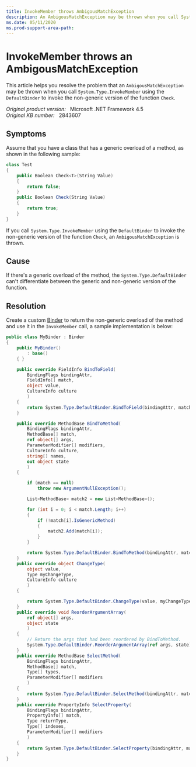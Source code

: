 ```yaml
---
title: InvokeMember throws AmbigousMatchException
description: An AmbigousMatchException may be thrown when you call System.Type.InvokeMember
ms.date: 05/11/2020
ms.prod-support-area-path: 
---
```

# InvokeMember throws an AmbigousMatchException

This article helps you resolve the problem that an `AmbigousMatchException` may be thrown when you call `System.Type.InvokeMember` using the `DefaultBinder` to invoke the non-generic version of the function `Check`.

_Original product version:_ &nbsp; Microsoft .NET Framework 4.5  
_Original KB number:_ &nbsp; 2843607

## Symptoms

Assume that you have a class that has a generic overload of a method, as shown in the following sample:

```csharp
class Test
{
    public Boolean Check<T>(String Value)
    {
        return false;
    }
    public Boolean Check(String Value)
    {
        return true;
    }
}
```

If you call `System.Type.InvokeMember` using the `DefaultBinder` to invoke the non-generic version of the function `Check`, an `AmbigousMatchException` is thrown.

## Cause

If there's a generic overload of the method, the `System.Type.DefaultBinder` can't differentiate between the generic and non-generic version of the function.

## Resolution

Create a custom [Binder](/dotnet/api/system.reflection.binder) to return the non-generic overload of the method and use it in the `InvokeMember` call, a sample implementation is below:

```csharp
public class MyBinder : Binder
{
    public MyBinder()
        : base()
    { }

    public override FieldInfo BindToField(
        BindingFlags bindingAttr,
        FieldInfo[] match,
        object value,
        CultureInfo culture
        )
    {
        return System.Type.DefaultBinder.BindToField(bindingAttr, match, value, culture);
    }

    public override MethodBase BindToMethod(
        BindingFlags bindingAttr,
        MethodBase[] match,
        ref object[] args,
        ParameterModifier[] modifiers,
        CultureInfo culture,
        string[] names,
        out object state
        )
    {

        if (match == null)
            throw new ArgumentNullException();

        List<MethodBase> match2 = new List<MethodBase>();

        for (int i = 0; i < match.Length; i++)
        {
            if (!match[i].IsGenericMethod)
            {
                match2.Add(match[i]);
            }
        }

        return System.Type.DefaultBinder.BindToMethod(bindingAttr, match2.ToArray<MethodBase>(), ref args, modifiers, culture, names, out state);
    }
    public override object ChangeType(
        object value,
        Type myChangeType,
        CultureInfo culture
        )
    {

        return System.Type.DefaultBinder.ChangeType(value, myChangeType, culture);
    }
    public override void ReorderArgumentArray(
        ref object[] args,
        object state
        )
    {
        // Return the args that had been reordered by BindToMethod.
        System.Type.DefaultBinder.ReorderArgumentArray(ref args, state);
    }
    public override MethodBase SelectMethod(
        BindingFlags bindingAttr,
        MethodBase[] match,
        Type[] types,
        ParameterModifier[] modifiers
        )
    {
        return System.Type.DefaultBinder.SelectMethod(bindingAttr, match, types, modifiers);
    }
    public override PropertyInfo SelectProperty(
        BindingFlags bindingAttr,
        PropertyInfo[] match,
        Type returnType,
        Type[] indexes,
        ParameterModifier[] modifiers
        )
    {
        return System.Type.DefaultBinder.SelectProperty(bindingAttr, match, returnType, indexes, modifiers);
    }
}
```
